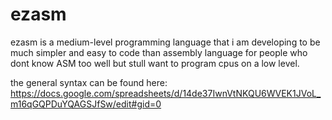 # ezasm
ezasm is a medium-level programming language that i am developing to be much simpler and easy to code than assembly language for people who dont know ASM too well but stull want to program cpus on a low level. 

the general syntax can be found here:
https://docs.google.com/spreadsheets/d/14de37IwnVtNKQU6WVEK1JVoL_m16qGQPDuYQAGSJfSw/edit#gid=0
